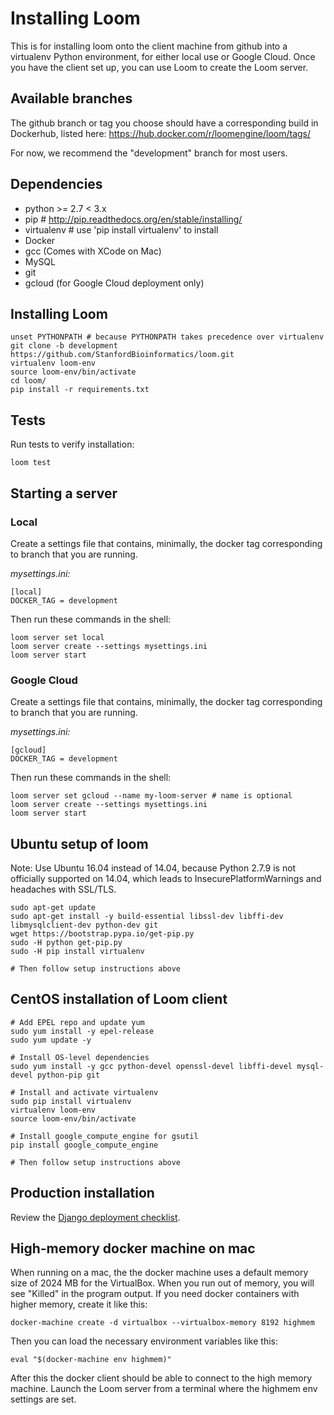 Installing Loom
===============

This is for installing loom onto the client machine from github into a virtualenv Python environment, for either local use or Google Cloud. Once you have the client set up, you can use Loom to create the Loom server.

## Available branches

The github branch or tag you choose should have a corresponding build in Dockerhub, listed here: https://hub.docker.com/r/loomengine/loom/tags/

For now, we recommend the "development" branch for most users.

## Dependencies

* python >= 2.7 < 3.x
* pip # http://pip.readthedocs.org/en/stable/installing/
* virtualenv # use 'pip install virtualenv' to install
* Docker
* gcc (Comes with XCode on Mac)
* MySQL
* git
* gcloud (for Google Cloud deployment only)

## Installing Loom

```
unset PYTHONPATH # because PYTHONPATH takes precedence over virtualenv
git clone -b development https://github.com/StanfordBioinformatics/loom.git
virtualenv loom-env
source loom-env/bin/activate
cd loom/
pip install -r requirements.txt
```

## Tests

Run tests to verify installation:

    loom test

## Starting a server

### Local

Create a settings file that contains, minimally, the docker tag corresponding to branch that you are running.

_mysettings.ini:_
```
[local]
DOCKER_TAG = development
```

Then run these commands in the shell:

    loom server set local
    loom server create --settings mysettings.ini
    loom server start

### Google Cloud

Create a settings file that contains, minimally, the docker tag corresponding to branch that you are running.

_mysettings.ini:_
```
[gcloud]
DOCKER_TAG = development
```

Then run these commands in the shell:

    loom server set gcloud --name my-loom-server # name is optional
    loom server create --settings mysettings.ini
    loom server start

## Ubuntu setup of loom
<!--
    bash
    sudo apt-get install build-essential libssl-dev libffi-dev python-dev
    wget --no-check-certificate https://pypi.python.org/packages/source/s/setuptools/setuptools-1.4.2.tar.gz
    tar -xf setuptools-1.4.2.tar.gz 
    sudo python setuptools-1.4.2/setup.py install
    wget https://raw.githubusercontent.com/pypa/pip/master/contrib/get-pip.py
    sudo python get-pip.py
    sudo pip install virtualenv
-->
Note: Use Ubuntu 16.04 instead of 14.04, because Python 2.7.9 is not officially supported on 14.04, which leads to InsecurePlatformWarnings and headaches with SSL/TLS.

    sudo apt-get update
    sudo apt-get install -y build-essential libssl-dev libffi-dev libmysqlclient-dev python-dev git
    wget https://bootstrap.pypa.io/get-pip.py
    sudo -H python get-pip.py
    sudo -H pip install virtualenv

    # Then follow setup instructions above    

## CentOS installation of Loom client
```
# Add EPEL repo and update yum
sudo yum install -y epel-release
sudo yum update -y

# Install OS-level dependencies
sudo yum install -y gcc python-devel openssl-devel libffi-devel mysql-devel python-pip git

# Install and activate virtualenv
sudo pip install virtualenv
virtualenv loom-env
source loom-env/bin/activate

# Install google_compute_engine for gsutil
pip install google_compute_engine

# Then follow setup instructions above
```

## Production installation

Review the [Django deployment checklist](https://docs.djangoproject.com/en/1.8/howto/deployment/checklist/).

## High-memory docker machine on mac

When running on a mac, the the docker machine uses a default memory size of 2024 MB for the VirtualBox. When you run out of memory, you will see "Killed" in the program output. If you need docker containers with higher memory, create it like this:

    docker-machine create -d virtualbox --virtualbox-memory 8192 highmem

Then you can load the necessary environment variables like this:

    eval "$(docker-machine env highmem)"

After this the docker client should be able to connect to the high memory machine. Launch the Loom server from a terminal where the highmem env settings are set.
